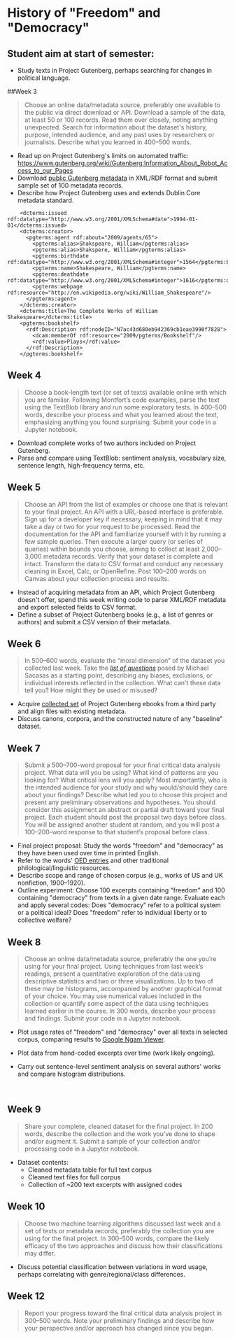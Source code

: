 # History of "Freedom" and "Democracy"

## Student aim at start of semester:

- Study texts in Project Gutenberg, perhaps searching for changes in political language.

##Week 3

>Choose an online data/metadata source, preferably one available to the public via direct download or API. Download a sample of the data, at least 50 or 100 records. Read them over closely, noting anything unexpected. Search for information about the dataset's history, purpose, intended audience, and any past uses by researchers or journalists. Describe what you learned in 400–500 words.

- Read up on Project Gutenberg's limits on automated traffic: https://www.gutenberg.org/wiki/Gutenberg:Information_About_Robot_Access_to_our_Pages
- Download [public Gutenberg metadata](https://www.gutenberg.org/wiki/Gutenberg:Offline_Catalogs) in XML/RDF format and submit sample set of 100 metadata records. 
- Describe how Project Gutenberg uses and extends Dublin Core metadata standard.
```
    <dcterms:issued rdf:datatype="http://www.w3.org/2001/XMLSchema#date">1994-01-01</dcterms:issued>
    <dcterms:creator>
      <pgterms:agent rdf:about="2009/agents/65">
        <pgterms:alias>Shakspeare, William</pgterms:alias>
        <pgterms:alias>Shakspere, William</pgterms:alias>
        <pgterms:birthdate rdf:datatype="http://www.w3.org/2001/XMLSchema#integer">1564</pgterms:birthdate>
        <pgterms:name>Shakespeare, William</pgterms:name>
        <pgterms:deathdate rdf:datatype="http://www.w3.org/2001/XMLSchema#integer">1616</pgterms:deathdate>
        <pgterms:webpage rdf:resource="http://en.wikipedia.org/wiki/William_Shakespeare"/>
      </pgterms:agent>
    </dcterms:creator>
    <dcterms:title>The Complete Works of William Shakespeare</dcterms:title>
    <pgterms:bookshelf>
      <rdf:Description rdf:nodeID="N7ac43d680eb942369cb1eae3990f7828">
        <dcam:memberOf rdf:resource="2009/pgterms/Bookshelf"/>
        <rdf:value>Plays</rdf:value>
      </rdf:Description>
    </pgterms:bookshelf>
```

## Week 4

>Choose a book-length text (or set of texts) available online with which you are familiar. Following Montfort’s code examples, parse the text using the TextBlob library and run some exploratory tests. In 400–500 words, describe your process and what you learned about the text, emphasizing anything you found surprising. Submit your code in a Jupyter notebook.

- Download complete works of two authors included on Project Gutenberg.
- Parse and compare using TextBlob: sentiment analysis, vocabulary size, sentence length, high-frequency terms, etc.

## Week 5

>Choose an API from the list of examples or choose one that is relevant to your final project. An API with a URL-based interface is preferable. Sign up for a developer key if necessary, keeping in mind that it may take a day or two for your request to be processed. Read the documentation for the API and familiarize yourself with it by running a few sample queries. Then execute a larger query (or series of queries) within bounds you choose, aiming to collect at least 2,000–3,000 metadata records. Verify that your dataset is complete and intact. Transform the data to CSV format and conduct any necessary cleaning in Excel, Calc, or OpenRefine. Post 100–200 words on Canvas about your collection process and results.

- Instead of acquiring metadata from an API, which Project Gutenberg doesn't offer, spend this week writing code to parse XML/RDF metadata and export selected fields to CSV format. 
- Define a subset of Project Gutenberg books (e.g., a list of genres or authors) and submit a CSV version of their metadata.

## Week 6

>In 500–600 words, evaluate the “moral dimension” of the dataset you collected last week. Take the [*list of questions*](https://thefrailestthing.com/2014/11/29/do-artifacts-have-ethics/) posed by Michael Sacasas as a starting point, describing any biases, exclusions, or individual interests reflected in the collection. What can't these data tell you? How might they be used or misused?

- Acquire [collected set](http://www.stephenmclaughlin.net/temp/freedom_democracy/gutenberg2010.zip) of Project Gutenberg ebooks from a third party and align files with existing metadata.
- Discuss canons, corpora, and the constructed nature of any "baseline" dataset.

## Week 7

>Submit a 500–700-word proposal for your final critical data analysis project. What data will you be using? What kind of patterns are you looking for? What critical lens will you apply? Most importantly, who is the intended audience for your study and why would/should they care about your findings? Describe what led you to choose this project and present any preliminary observations and hypotheses. You should consider this assignment an abstract or partial draft toward your final project. Each student should post the proposal two days before class. You will be assigned another student at random, and you will post a 100–200-word response to that student’s proposal before class.

- Final project proposal: Study the words "freedom" and "democracy" as they have been used over time in printed English.
- Refer to the words' [OED entries](http://www.stephenmclaughlin.net/temp/freedom_democracy/freedom_democracy_oed.pdf) and other traditional philological/linguistic resources.
- Describe scope and range of chosen corpus (e.g., works of US and UK nonfiction, 1900–1920).
- Outline experiment: Choose 100 excerpts containing "freedom" and 100 containing "democracy" from texts in a given date range. Evaluate each and apply several codes: Does "democracy" refer to a political system or a political ideal? Does "freedom" refer to individual liberty or to collective welfare?

## Week 8

>Choose an online data/metadata source, preferably the one you’re using for your final project. Using techniques from last week’s readings, present a quantitative exploration of the data using descriptive statistics and two or three visualizations. Up to two of these may be histograms, accompanied by another graphical format of your choice. You may use numerical values included in the collection or quantify some aspect of the data using techniques learned earlier in the course. In 300 words, describe your process and findings. Submit your code in a Jupyter notebook.

- Plot usage rates of "freedom" and "democracy" over all texts in selected corpus, comparing results to [Google Ngam Viewer](https://books.google.com/ngrams/graph?content=freedom%2Cdemocracy&year_start=1800&year_end=2010&corpus=15&smoothing=3&share=&direct_url=t1%3B%2Cfreedom%3B%2Cc0%3B.t1%3B%2Cdemocracy%3B%2Cc0).

- Plot data from hand-coded excerpts over time (work likely ongoing).

- Carry out sentence-level sentiment analysis on several authors' works and compare histogram distributions.

  ​

## Week 9
>Share your complete, cleaned dataset for the final project. In 200 words, describe the collection and the work you’ve done to shape and/or augment it. Submit a sample of your collection and/or processing code in a Jupyter notebook.

- Dataset contents:
  - Cleaned metadata table for full text corpus
  - Cleaned text files for full corpus
  - Collection of ~200 text excerpts with assigned codes


## Week 10
>Choose two machine learning algorithms discussed last week and a set of texts or metadata records, preferably the collection you are using for the final project. In 300–500 words, compare the likely efficacy of the two approaches and discuss how their classifications may differ.

- Discuss potential classification between variations in word usage, perhaps correlating with genre/regional/class differences.

## Week 12
>Report your progress toward the final critical data analysis project in 300–500 words. Note your preliminary findings and describe how your perspective and/or approach has changed since you began.

